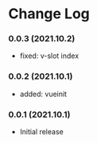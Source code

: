 # Change Log

### 0.0.3 (2021.10.2)
* fixed: v-slot index
### 0.0.2 (2021.10.1)
* added: vueinit
### 0.0.1 (2021.10.1)
* Initial release
